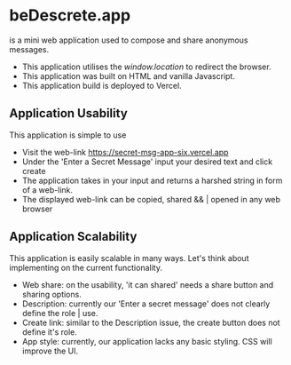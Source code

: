 # beDescrete.app

is a mini web application used to compose and share anonymous messages.

- This application utilises the *window.location* to redirect the browser.
- This application was built on HTML and vanilla Javascript.
- This application build is deployed to Vercel.

## Application Usability
This application is simple to use 

- Visit the web-link https://secret-msg-app-six.vercel.app
- Under the 'Enter a Secret Message' input your desired text and click create
- The application takes in your input and returns a harshed string in form of a web-link.
- The displayed web-link can be copied, shared && | opened in any web browser

## Application Scalability
This application is easily scalable in many ways.
Let's think about implementing on the current functionality.

- Web share: on the usability, 'it can shared' needs a share button and sharing options.
- Description: currently our 'Enter a secret message' does not clearly define the role | use.
- Create link: similar to the Description issue, the create button does not define it's role.
- App style: currently, our application lacks any basic styling. CSS will improve the UI.
